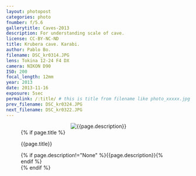 ```yaml
---
layout: photopost
categories: photo
fnumber: f/5.6
gallerytitle: Caves-2013
description: For understanding scale of cave.
license: CC-BY-NC-ND
title: Krubera cave. Karabi.
author: Pablo Bo.
filename: DSC_kr0314.JPG
lens: Tokina 12-24 F4 DX
camera: NIKON D90
ISO: 200
focal_length: 12mm
year: 2013
date: 2013-11-16
exposure: 5sec
permalink: /:title/ # this is title from filename like photo_xxxxx.jpg
prev_filename: DSC_kr0324.JPG
next_filename: DSC_kr0322.JPG
---
```


<figure style="">
<div id="photo" style="text-align: center;">
<img class="" src="{{ site.url }}/images/gallery/{{page.year}}/{{page.gallerytitle}}/{{page.filename}}" alt="{{page.description}}">
</div>
{% if page.title %}
<figcaption><p>{{page.title}}</p>{% if page.description!="None" %}{{page.description}}{% endif %}</figcaption>
{% endif %}
</figure>
